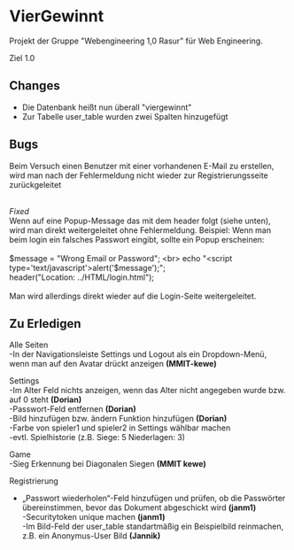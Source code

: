 # VierGewinnt

Projekt der Gruppe "Webengineering 1,0 Rasur" für Web Engineering.










Ziel 1.0



## Changes

- Die Datenbank heißt nun überall "viergewinnt"
- Zur Tabelle user_table wurden zwei Spalten hinzugefügt

## Bugs

Beim Versuch einen Benutzer mit einer vorhandenen E-Mail zu erstellen, wird man nach der Fehlermeldung nicht wieder zur Registrierungsseite zurückgeleitet<br><br>

<em>Fixed</em><br>
Wenn auf eine Popup-Message das mit dem header folgt (siehe unten), wird man direkt weitergeleitet ohne Fehlermeldung. Beispiel: Wenn man beim login ein falsches Passwort eingibt, sollte ein Popup erscheinen: <br><br>
	$message = "Wrong Email or Password"; <br>
     	echo "<script type='text/javascript'>alert('$message');</script>"; <br>
      	header("Location: ../HTML/login.html"); <br><br>
Man wird allerdings direkt wieder auf die Login-Seite weitergeleitet. <br>

## Zu Erledigen
Alle Seiten <br>
-In der Navigationsleiste Settings und Logout als ein Dropdown-Menü, wenn man auf den Avatar drückt anzeigen <b>(MMIT-kewe)</b> <br>

Settings <br>
-Im Alter Feld nichts anzeigen, wenn das Alter nicht angegeben wurde bzw. auf 0 steht <b>(Dorian)</b> <br>
-Passwort-Feld entfernen <b>(Dorian)</b> <br>
-Bild hinzufügen bzw. ändern Funktion hinzufügen <b>(Dorian)</b> <br>
-Farbe von spieler1 und spieler2 in Settings wählbar machen <br>
-evtl. Spielhistorie (z.B. Siege: 5 Niederlagen: 3) <br>

Game <br>
	-Sieg Erkennung bei Diagonalen Siegen <b>(MMIT kewe)</b> <br>

Registrierung
- „Passwort wiederholen“-Feld hinzufügen und prüfen, ob die Passwörter übereinstimmen, bevor das Dokument abgeschickt wird <b>(janm1)</b> <br>
-Securitytoken unique machen <b>(janm1)</b> <br>
-Im Bild-Feld der user_table standartmäßig ein Beispielbild reinmachen, z.B. ein Anonymus-User Bild <b>(Jannik)</b> <br>
